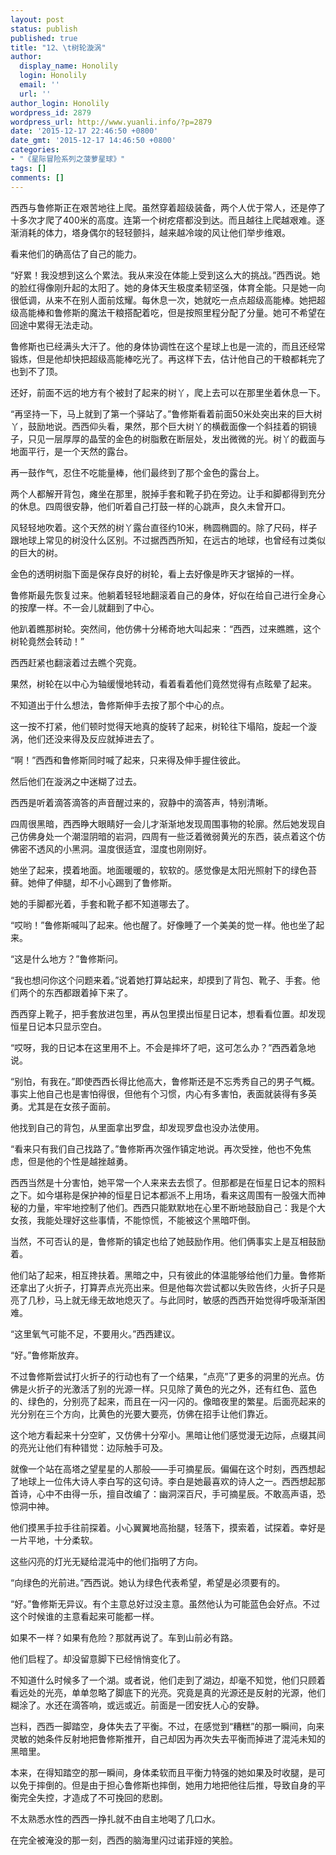 ```yaml
---
layout: post
status: publish
published: true
title: "12、\t树轮漩涡"
author:
  display_name: Honolily
  login: Honolily
  email: ''
  url: ''
author_login: Honolily
wordpress_id: 2879
wordpress_url: http://www.yuanli.info/?p=2879
date: '2015-12-17 22:46:50 +0800'
date_gmt: '2015-12-17 14:46:50 +0800'
categories:
- "《星际冒险系列之菠萝星球》"
tags: []
comments: []
---
```

<p>西西与鲁修斯正在艰苦地往上爬。虽然穿着超级装备，两个人优于常人，还是停了十多次才爬了400米的高度。连第一个树疙瘩都没到达。而且越往上爬越艰难。逐渐消耗的体力，塔身偶尔的轻轻颤抖，越来越冷竣的风让他们举步维艰。</p>
<p>看来他们的确高估了自己的能力。</p>
<p>&ldquo;好累！我没想到这么个累法。我从来没在体能上受到这么大的挑战。&rdquo;西西说。她的脸红得像刚升起的太阳了。她的身体天生极度柔韧坚强，体育全能。只是她一向很低调，从来不在别人面前炫耀。每休息一次，她就吃一点点超级高能棒。她把超级高能棒和鲁修斯的魔法干粮搭配着吃，但是按照里程分配了分量。她可不希望在回途中累得无法走动。</p>
<p>鲁修斯也已经满头大汗了。他的身体协调性在这个星球上也是一流的，而且还经常锻炼，但是他却快把超级高能棒吃光了。再这样下去，估计他自己的干粮都耗完了也到不了顶。</p>
<p>还好，前面不远的地方有个被封了起来的树丫，爬上去可以在那里坐着休息一下。</p>
<p>&ldquo;再坚持一下，马上就到了第一个驿站了。&rdquo;鲁修斯看着前面50米处突出来的巨大树丫，鼓励地说。西西仰头看，果然，那个巨大树丫的横截面像一个斜挂着的铜镜子，只见一层厚厚的晶莹的金色的树脂敷在断层处，发出微微的光。树丫的截面与地面平行，是一个天然的露台。</p>
<p>再一鼓作气，忍住不吃能量棒，他们最终到了那个金色的露台上。</p>
<p>两个人都解开背包，瘫坐在那里，脱掉手套和靴子扔在旁边。让手和脚都得到充分的休息。四周很安静，他们听着自己打鼓一样的心跳声，良久未曾开口。</p>
<p>风轻轻地吹着。这个天然的树丫露台直径约10米，椭圆椭圆的。除了尺码，样子跟地球上常见的树没什么区别。不过据西西所知，在远古的地球，也曾经有过类似的巨大的树。</p>
<p>金色的透明树脂下面是保存良好的树轮，看上去好像是昨天才锯掉的一样。</p>
<p>鲁修斯最先恢复过来。他躺着轻轻地翻滚着自己的身体，好似在给自己进行全身心的按摩一样。不一会儿就翻到了中心。</p>
<p>他趴着瞧那树轮。突然间，他仿佛十分稀奇地大叫起来：&ldquo;西西，过来瞧瞧，这个树轮竟然会转动！&rdquo;</p>
<p>西西赶紧也翻滚着过去瞧个究竟。</p>
<p>果然，树轮在以中心为轴缓慢地转动，看着看着他们竟然觉得有点眩晕了起来。</p>
<p>不知道出于什么想法，鲁修斯伸手去按了那个中心的点。</p>
<p>这一按不打紧，他们顿时觉得天地真的旋转了起来，树轮往下塌陷，旋起一个漩涡，他们还没来得及反应就掉进去了。</p>
<p>&ldquo;啊！&rdquo;西西和鲁修斯同时喊了起来，只来得及伸手握住彼此。</p>
<p>然后他们在漩涡之中迷糊了过去。</p>
<p>西西是听着滴答滴答的声音醒过来的，寂静中的滴答声，特别清晰。</p>
<p>四周很黑暗，西西睁大眼睛好一会儿才渐渐地发现周围事物的轮廓。然后她发现自己仿佛身处一个潮湿阴暗的岩洞，四周有一些泛着微弱黄光的东西，装点着这个仿佛密不透风的小黑洞。温度很适宜，湿度也刚刚好。</p>
<p>她坐了起来，摸着地面。地面暖暖的，软软的。感觉像是太阳光照射下的绿色苔藓。她伸了伸腿，却不小心踢到了鲁修斯。</p>
<p>她的手脚都光着，手套和靴子都不知道哪去了。</p>
<p>&ldquo;哎哟！&rdquo;鲁修斯喊叫了起来。他也醒了。好像睡了一个美美的觉一样。他也坐了起来。</p>
<p>&ldquo;这是什么地方？&rdquo;鲁修斯问。</p>
<p>&ldquo;我也想问你这个问题来着。&rdquo;说着她打算站起来，却摸到了背包、靴子、手套。他们两个的东西都跟着掉下来了。</p>
<p>西西穿上靴子，把手套放进包里，再从包里摸出恒星日记本，想看看位置。却发现恒星日记本只显示空白。</p>
<p>&ldquo;哎呀，我的日记本在这里用不上。不会是摔坏了吧，这可怎么办？&rdquo;西西着急地说。</p>
<p>&ldquo;别怕，有我在。&rdquo;即使西西长得比他高大，鲁修斯还是不忘秀秀自己的男子气概。事实上他自己也是害怕得很，但他有个习惯，内心有多害怕，表面就装得有多英勇。尤其是在女孩子面前。</p>
<p>他找到自己的背包，从里面拿出罗盘，却发现罗盘也没办法使用。</p>
<p>&ldquo;看来只有我们自己找路了。&rdquo;鲁修斯再次强作镇定地说。再次受挫，他也不免焦虑，但是他的个性是越挫越勇。</p>
<p>西西当然是十分害怕，她平常一个人来来去去惯了。但那都是在恒星日记本的照料之下。如今堪称是保护神的恒星日记本都派不上用场，看来这周围有一股强大而神秘的力量，牢牢地控制了他们。西西只能默默地在心里不断地鼓励自己：我是个大女孩，我能处理好这些事情，不能惊慌，不能被这个黑暗吓倒。</p>
<p>当然，不可否认的是，鲁修斯的镇定也给了她鼓励作用。他们俩事实上是互相鼓励着。</p>
<p>他们站了起来，相互搀扶着。黑暗之中，只有彼此的体温能够给他们力量。鲁修斯还拿出了火折子，打算弄点光亮出来。但是他每次尝试都以失败告终，火折子只是亮了几秒，马上就无缘无故地熄灭了。与此同时，敏感的西西开始觉得呼吸渐渐困难。</p>
<p>&ldquo;这里氧气可能不足，不要用火。&rdquo;西西建议。</p>
<p>&ldquo;好。&rdquo;鲁修斯放弃。</p>
<p>不过鲁修斯尝试打火折子的行动也有了一个结果，&ldquo;点亮&rdquo;了更多的洞里的光点。仿佛是火折子的光激活了别的光源一样。只见除了黄色的光之外，还有红色、蓝色的、绿色的，分别亮了起来，而且在一闪一闪的。像暗夜里的繁星。后面亮起来的光分别在三个方向，比黄色的光要大要亮，仿佛在招手让他们靠近。</p>
<p>这个地方看起来十分空旷，又仿佛十分窄小。黑暗让他们感觉漫无边际，点缀其间的亮光让他们有种错觉：边际触手可及。</p>
<p>就像一个站在高塔之望星星的人那般&mdash;&mdash;手可摘星辰。偏偏在这个时刻，西西想起了地球上一位伟大诗人李白写的这句诗。李白是她最喜欢的诗人之一。西西想起那首诗，心中不由得一乐，擅自改编了：幽洞深百尺，手可摘星辰。不敢高声语，恐惊洞中神。</p>
<p>他们摸黑手拉手往前探着。小心翼翼地高抬腿，轻落下，摸索着，试探着。幸好是一片平地，十分柔软。</p>
<p>这些闪亮的灯光无疑给混沌中的他们指明了方向。</p>
<p>&ldquo;向绿色的光前进。&rdquo;西西说。她认为绿色代表希望，希望是必须要有的。</p>
<p>&ldquo;好。&rdquo;鲁修斯无异议。有个主意总好过没主意。虽然他认为可能蓝色会好点。不过这个时候谁的主意看起来可能都一样。</p>
<p>如果不一样？如果有危险？那就再说了。车到山前必有路。</p>
<p>他们启程了。却没留意脚下已经悄悄变化了。</p>
<p>不知道什么时候多了一个湖。或者说，他们走到了湖边，却毫不知觉，他们只顾着看远处的光亮，单单忽略了脚底下的光亮。究竟是真的光源还是反射的光源，他们糊涂了。水还在滴答响，或远或近。前面是一团安抚人心的安静。</p>
<p>岂料，西西一脚踏空，身体失去了平衡。不过，在感觉到&ldquo;糟糕&rdquo;的那一瞬间，向来灵敏的她条件反射地把鲁修斯推开，自己却因为再次失去平衡而掉进了混沌未知的黑暗里。</p>
<p>本来，在得知踏空的那一瞬间，身体柔软而且平衡力特强的她如果及时收腿，是可以免于摔倒的。但是由于担心鲁修斯也摔倒，她用力地把他往后推，导致自身的平衡完全失控，才造成了不可挽回的悲剧。</p>
<p>不太熟悉水性的西西一挣扎就不由自主地喝了几口水。</p>
<p>在完全被淹没的那一刻，西西的脑海里闪过诺菲娅的笑脸。</p>
